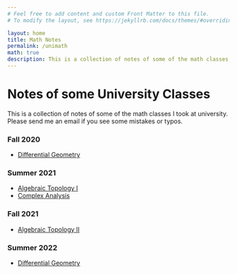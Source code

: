 ```yaml
---
# Feel free to add content and custom Front Matter to this file.
# To modify the layout, see https://jekyllrb.com/docs/themes/#overriding-theme-defaults

layout: home
title: Math Notes
permalink: /unimath
math: true
description: This is a collection of notes of some of the math classes I took at university.
---
```


# Notes of some University Classes

This is a collection of notes of some of the math classes I took at university. Please send me an email if you see some mistakes or typos.


### Fall 2020
 - [Differential Geometry](https://atonurc.github.io/assets/DG_Fall20.pdf)


### Summer 2021
 - [Algebraic Topology I](https://atonurc.github.io/assets/MAT431_AT1.pdf)
 - [Complex Analysis](https://atonurc.github.io/assets/MAT314_CA.pdf)
<!-- <object data="assets/dioph.pdf" width="1000" height="1000" type='application/pdf'></object> -->


### Fall 2021
 - [Algebraic Topology II](https://atonurc.github.io/assets/MAT432_AT2.pdf)


### Summer 2022
 - [Differential Geometry](https://atonurc.github.io/assets/MAT313_DG.pdf)
